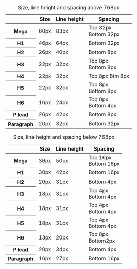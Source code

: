 <table class="typographic-scale table-smallscreen--stacked margin-bb">
    <caption>Size, line height and spacing above 768px</caption>
    <thead>
        <tr>
            <th scope="col"></th>
            <th scope="col">Size</th>
            <th scope="col">Line height</th>
            <th scope="col">Spacing</th>
        </tr>
    </thead>
    <tbody>
        <tr>
            <th scope="row">Mega</th>
            <td data-th="Size above 768px">60px</td>
            <td data-th="Leading">83px</td>
            <td data-th="Spacing">Top 32px<br>Bottom 32px</td>
        </tr>
        <tr>
            <th scope="row">H1</th>
            <td data-th="Size above 768px">46px</td>
            <td data-th="Leading">64px</td>
            <td data-th="Spacing">Bottom 32px</td>
        </tr>
        <tr>
            <th scope="row">H2</th>
            <td data-th="Size above 768px">26px</td>
            <td data-th="Leading">40px</td>
            <td data-th="Spacing">Bottom 8px</td>
        </tr>
        <tr>
            <th scope="row">H3</th>
            <td data-th="Size above 768px">22px</td>
            <td data-th="Leading">32px</td>
            <td data-th="Spacing">Top 8px<br>Bottom 8px</td>
        </tr>
        <tr>
            <th scope="row">H4</th>
            <td data-th="Size above 768px">22px</td>
            <td data-th="Leading">32px</td>
            <td data-th="Spacing">Top 8px Btm 8px</td>
        </tr>
        <tr>
            <th scope="row">H5</th>
            <td data-th="Size above 768px">22px</td>
            <td data-th="Leading">32px</td>
            <td data-th="Spacing">Top 8px<br>Bottom 8px</td>
        </tr>
        <tr>
            <th scope="row">H6</th>
            <td data-th="Size above 768px">16px</td>
            <td data-th="Leading">24px</td>
            <td data-th="Spacing">Top 0px<br>Bottom 4px</td>
        </tr>
        <tr>
            <th scope="row">P lead</th>
            <td data-th="Size above 768px">26px</td>
            <td data-th="Leading">42px</td>
            <td data-th="Spacing">Bottom 8px</td>
        </tr>
        <tr>
            <th scope="row">Paragraph</th>
            <td data-th="Size above 768px">20px</td>
            <td data-th="Leading">32px</td>
            <td data-th="Spacing">Bottom 32px</td>
        </tr>
    </tbody>
</table>
<table class="typographic-scale table-smallscreen--stacked">
    <caption>Size, line height and spacing below 768px</caption>
    <thead>
        <tr>
            <th scope="col"></th>
            <th scope="col">Size</th>
            <th scope="col">Line height</th>
            <th scope="col">Spacing</th>
        </tr>
    </thead>
    <tbody>
        <tr>
            <th scope="row">Mega</th>
            <td data-th="Size below 768px">36px</td>
            <td data-th="Line height">50px</td>
            <td data-th="Spacing">Top 16px<br>Bottom&nbsp;16px</td>
        </tr>
        <tr>
            <th scope="row">H1</th>
            <td data-th="Size below 768px">30px</td>
            <td data-th="Line height">42px</td>
            <td data-th="Spacing">Bottom 16px</td>
        </tr>
        <tr>
            <th scope="row">H2</th>
            <td data-th="Size below 768px">20px</td>
            <td data-th="Line height">31px</td>
            <td data-th="Spacing">Bottom 4px</td>
        </tr>
        <tr>
            <th scope="row">H3</th>
            <td data-th="Size below 768px">18px</td>
            <td data-th="Line height">31px</td>
            <td data-th="Spacing">Top 4px<br>Bottom&nbsp;4px</td>
        </tr>
        <tr>
            <th scope="row">H4</th>
            <td data-th="Size below 768px">18px</td>
            <td data-th="Line height">31px</td>
            <td data-th="Spacing">Top 4px<br>Bottom&nbsp;4px</td>
        </tr>
        <tr>
            <th scope="row">H5</th>
            <td data-th="Size below 768px">18px</td>
            <td data-th="Line height">31px</td>
            <td data-th="Spacing">Top 4px<br>Bottom&nbsp;4px</td>
        </tr>
        <tr>
            <th scope="row">H6</th>
            <td data-th="Size below 768px">13px</td>
            <td data-th="Line height">20px</td>
            <td data-th="Spacing">Top 8px<br>Bottom2px</td>
        </tr>
        <tr>
            <th scope="row">P lead</th>
            <td data-th="Size below 768px">20px</td>
            <td data-th="Line height">34px</td>
            <td data-th="Spacing">Bottom 4px</td>
        </tr>
        <tr>
            <th scope="row">Paragraph</th>
            <td data-th="Size below 768px">16px</td>
            <td data-th="Line height">27px</td>
            <td data-th="Spacing">Bottom 16px</td>
        </tr>
    </tbody>
</table>
